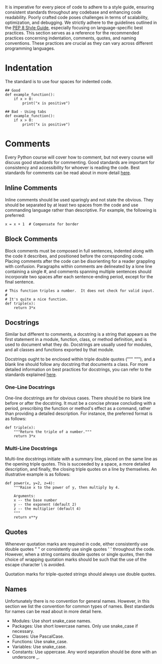 It is imperative for every piece of code to adhere to a style guide, ensuring consistent standards throughout any codebase and enhancing code readability. Poorly crafted code poses challenges in terms of scalability, optimization, and debugging. We strictly adhere to the guidelines outlined in the [PEP 8 Style Guide](https://www.python.org/dev/peps/pep-0008/), especially focusing on language-specific best practices. This section serves as a reference for the recommended practices concerning indentation, comments, quotes, and naming conventions. These practices are crucial as they can vary across different programming languages.
# Indentation
The standard is to use four spaces for indented code.
```
## Good
def example_function():
    if x > 0:
        print("x is positive")

## Bad - Using tabs
def example_function():
    if x > 0:
    	print("x is positive")
```
# Comments
Every Python course will cover how to comment, but not every course will discuss good standards for commenting. Good standards are important for consistency and accessibility for whoever is reading the code. Best standards for comments can be read about in more detail [here](https://www.python.org/dev/peps/pep-0008/#comments).
## Inline Comments
Inline comments should be used sparingly and not state the obvious. They should be separated by at least two spaces from the code and use commanding language rather than descriptive. For example, the following is preferred:
```
x = x + 1  # Compensate for border
```
## Block Comments
Block comments must be composed in full sentences, indented along with the code it describes, and positioned before the corresponding code. Placing comments after the code can be disorienting for a reader grappling with confusion. Paragraphs within comments are delineated by a lone line containing a single #, and comments spanning multiple sentences should incorporate two spaces after each sentence-ending period, except for the final sentence.
```
# This function triples a number.  It does not check for valid input.
#
# It's quite a nice function.
def triple(x):
    return 3*x
```
## Docstrings
Similar but different to comments, a docstring is a string that appears as the first statement in a module, function, class, or method definition, and is used to document what they do. Docstrings are usually used for modules, and all classes and functions exported by that module.

Docstrings ought to be enclosed within triple double quotes (""" """), and a blank line should follow any docstring that documents a class. For more detailed information on best practices for docstrings, you can refer to the standards explained [here](https://www.python.org/dev/peps/pep-0257/).

### One-Line Docstrings
One-line docstrings are for obvious cases. There should be no blank line before or after the docstring. It must be a concise phrase concluding with a period, prescribing the function or method's effect as a command, rather than providing a detailed description. For instance, the preferred format is as follows:
```
def triple(x):
    """Return the triple of a number."""
    return 3*x
```
### Multi-Line Docstrings
Multi-line docstrings initiate with a summary line, placed on the same line as the opening triple quotes. This is succeeded by a space, a more detailed description, and finally, the closing triple quotes on a line by themselves. An illustrative example is as follows:
```
def power(x, y=2, z=4):
    """Raise x to the power of y, then multiply by 4.

    Arguments:
    x -- the base number
    y -- the exponent (default 2)
    z -- the multiplier (default 4)
    """
    return x**y
```

## Quotes
Whenever quotation marks are required in code, either consistently use double quotes " " or consistently use single quotes ' ' throughout the code. However, when a string contains double quotes or single quotes, then the choice of wrapping quotation marks should be such that the use of the escape character \ is avoided.

Quotation marks for triple-quoted strings should always use double quotes.

## Names
Unfortunately there is no convention for general names. However, in this section we list the convention for common types of names. Best standards for names can be read about in more detail here.

- Modules: Use short snake_case names.
- Packages: Use short lowercase names. Only use snake_case if necessary.
- Classes: Use PascalCase.
- Functions: Use snake_case.
- Variables: Use snake_case.
- Constants: Use uppercase. Any word separation should be done with an underscore _.